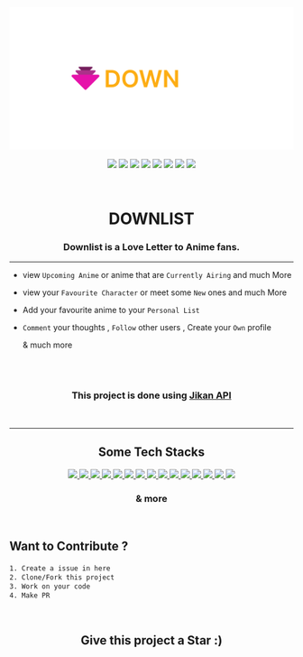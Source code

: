 
<p align="center">
<img src="https://github.com/Anirban-1490/Downlist/blob/master/src/Stats-Anime/logo/DownlistBackground.svg"></a>
</p>

<p align="center">
<a href="https://github.com/Anirban-1490"><img src="https://img.shields.io/badge/PRs-welcome-brightgreen.svg?style=flat&logo=github"></a> 
<a href="https://github.com/Anirban-1490"><img src="https://badges.frapsoft.com/os/v1/open-source.svg?v=103"></a> 
<a href="https://github.com/Anirban-1490"><img src="https://img.shields.io/static/v1.svg?label=Contributions&message=Welcome&color=0059b3&style=flat-square"></a>
<a href="https://github.com/Anirban-1490/Project-Uplist/graphs/contributors"><img src="https://img.shields.io/github/contributors-anon/Anirban-1490/Project-Uplist"></a>
<a href="https://github.com/Anirban-1490"><img src="https://img.shields.io/maintenance/yes/2022"></a>
<a href="https://github.com/Anirban-1490"><img src="https://badgen.net/github/commits/Anirban-1490/Project-Uplist"></a>
   <a href="https://github.com/Anirban-1490"><img src="https://badgen.net/github/open-prs/Anirban-1490/Project-Uplist"></a>
   <a href="https://github.com/Anirban-1490"><img src="https://badgen.net/github/closed-prs/Anirban-1490/Project-Uplist"></a>
   
</p> 

<br>
<h1 align="center">DOWNLIST</h1>

<h3 align="center">Downlist is a Love Letter to Anime fans.</h3>

---
 - view `Upcoming Anime` or anime that are `Currently Airing` and much More 
 
 - view your `Favourite Character` or meet some `New` ones and much More 
 
 - Add your favourite anime to your `Personal List`
 
 - `Comment` your thoughts , `Follow` other users , Create your `Own` profile
 
    & much more
 
 
 <br>
 
 <br>
 

<h3 align="center">This project is done using <a align="center" href ="https://github.com/jikan-me/jikan">Jikan API</a></h3> 

<br>

----
<h2 align="center">Some Tech Stacks</h2>

<p align="center">
  <a href="https://skillicons.dev">
    <img src="https://img.shields.io/badge/react-%2320232a.svg?style=for-the-badge&logo=react&logoColor=%2361DAFB" />
    <img src="https://img.shields.io/badge/javascript-%23323330.svg?style=for-the-badge&logo=javascript&logoColor=%23F7DF1E" />
    <img src="https://img.shields.io/badge/css3-%231572B6.svg?style=for-the-badge&logo=css3&logoColor=white" />
    <img src="https://img.shields.io/badge/NPM-%23000000.svg?style=for-the-badge&logo=npm&logoColor=white" />
    <img src="https://img.shields.io/badge/Visual%20Studio%20Code-0078d7.svg?style=for-the-badge&logo=visual-studio-code&logoColor=white" />
    <img src="https://img.shields.io/badge/figma-%23F24E1E.svg?style=for-the-badge&logo=figma&logoColor=white" />
    <img src="https://img.shields.io/badge/MongoDB-%234ea94b.svg?style=for-the-badge&logo=mongodb&logoColor=white" />
    <img src="https://img.shields.io/badge/React_Router-CA4245?style=for-the-badge&logo=react-router&logoColor=white" />
    <img src="https://img.shields.io/badge/express.js-%23404d59.svg?style=for-the-badge&logo=express&logoColor=%2361DAFB" />
    <img src="https://img.shields.io/badge/JWT-black?style=for-the-badge&logo=JSON%20web%20tokens" />
    <img src="https://img.shields.io/badge/-React%20Query-FF4154?style=for-the-badge&logo=react%20query&logoColor=white" />
    <img src="https://img.shields.io/badge/html5-%23E34F26.svg?style=for-the-badge&logo=html5&logoColor=white" />
    <img src="https://img.shields.io/badge/git-%23F05033.svg?style=for-the-badge&logo=git&logoColor=white" />
    <img src="https://img.shields.io/badge/github-%23121011.svg?style=for-the-badge&logo=github&logoColor=white" />
    <img src="https://img.shields.io/badge/netlify-%23000000.svg?style=for-the-badge&logo=netlify&logoColor=#00C7B7" />
  </a>
</p>
   
<h3 align="center"> & more </h3>

<br>

## Want to Contribute ?

   ```
   1. Create a issue in here
   2. Clone/Fork this project
   3. Work on your code
   4. Make PR
   ```

 <br>
 
 <h2 align="center">Give this project a Star :)</h2>

